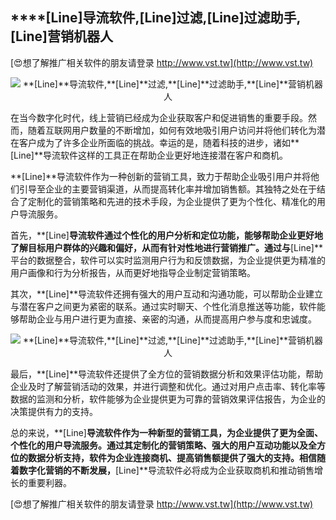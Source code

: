 ## ****[Line]**导流软件,**[Line]**过滤,**[Line]**过滤助手,**[Line]**营销机器人**

[😍想了解推广相关软件的朋友请登录 http://www.vst.tw](http://www.vst.tw)

 <center><img src="https://vst.tw/MP4/tuiguang/png/3.png" alt="**[Line]**导流软件,**[Line]**过滤,**[Line]**过滤助手,**[Line]**营销机器人"></center>

在当今数字化时代，线上营销已经成为企业获取客户和促进销售的重要手段。然而，随着互联网用户数量的不断增加，如何有效地吸引用户访问并将他们转化为潜在客户成为了许多企业所面临的挑战。幸运的是，随着科技的进步，诸如**[Line]**导流软件这样的工具正在帮助企业更好地连接潜在客户和商机。

**[Line]**导流软件作为一种创新的营销工具，致力于帮助企业吸引用户并将他们引导至企业的主要营销渠道，从而提高转化率并增加销售额。其独特之处在于结合了定制化的营销策略和先进的技术手段，为企业提供了更为个性化、精准化的用户导流服务。

首先，**[Line]**导流软件通过个性化的用户分析和定位功能，能够帮助企业更好地了解目标用户群体的兴趣和偏好，从而有针对性地进行营销推广。通过与**[Line]**平台的数据整合，软件可以实时监测用户行为和反馈数据，为企业提供更为精准的用户画像和行为分析报告，从而更好地指导企业制定营销策略。

其次，**[Line]**导流软件还拥有强大的用户互动和沟通功能，可以帮助企业建立与潜在客户之间更为紧密的联系。通过实时聊天、个性化消息推送等功能，软件能够帮助企业与用户进行更为直接、亲密的沟通，从而提高用户参与度和忠诚度。

 <center><img src="https://vst.tw/MP4/tuiguang/png/7.png" alt="**[Line]**导流软件,**[Line]**过滤,**[Line]**过滤助手,**[Line]**营销机器人"></center>

最后，**[Line]**导流软件还提供了全方位的营销数据分析和效果评估功能，帮助企业及时了解营销活动的效果，并进行调整和优化。通过对用户点击率、转化率等数据的监测和分析，软件能够为企业提供更为可靠的营销效果评估报告，为企业的决策提供有力的支持。

总的来说，**[Line]**导流软件作为一种新型的营销工具，为企业提供了更为全面、个性化的用户导流服务。通过其定制化的营销策略、强大的用户互动功能以及全方位的数据分析支持，软件为企业连接商机、提高销售额提供了强大的支持。相信随着数字化营销的不断发展，**[Line]**导流软件必将成为企业获取商机和推动销售增长的重要利器。

[😍想了解推广相关软件的朋友请登录 http://www.vst.tw](http://www.vst.tw)



